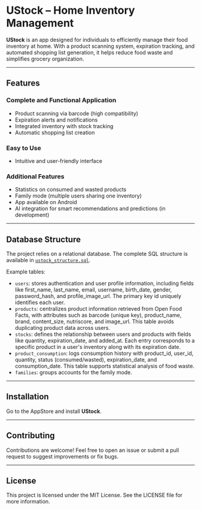 # UStock – Home Inventory Management

**UStock** is an app designed for individuals to efficiently manage their food inventory at home. With a product scanning system, expiration tracking, and automated shopping list generation, it helps reduce food waste and simplifies grocery organization.

---

## Features

### Complete and Functional Application

- Product scanning via barcode (high compatibility)
- Expiration alerts and notifications
- Integrated inventory with stock tracking
- Automatic shopping list creation

### Easy to Use

- Intuitive and user-friendly interface

### Additional Features

- Statistics on consumed and wasted products
- Family mode (multiple users sharing one inventory)
- App available on Android
- AI integration for smart recommendations and predictions (in development)

---

## Database Structure

The project relies on a relational database. The complete SQL structure is available in [`ustock_structure.sql`](./ustock_structure.sql).

Example tables:

- `users`: stores authentication and user profile information, including fields like first_name, last_name, email, username, birth_date, gender, password_hash, and profile_image_url. The primary key id uniquely identifies each user.
- `products`: centralizes product information retrieved from Open Food Facts, with attributes such as barcode (unique key), product_name, brand, content_size, nutriscore, and image_url. This table avoids duplicating product data across users.
- `stocks`: defines the relationship between users and products with fields like quantity, expiration_date, and added_at. Each entry corresponds to a specific product in a user's inventory along with its expiration date.
- `product_consumption`: logs consumption history with product_id, user_id, quantity, status (consumed/wasted), expiration_date, and consumption_date. This table supports statistical analysis of food waste.
- `families`: groups accounts for the family mode.

---

## Installation

Go to the AppStore and install **UStock**.

---

## Contributing

Contributions are welcome! Feel free to open an issue or submit a pull request to suggest improvements or fix bugs.

---

## License

This project is licensed under the MIT License. See the LICENSE file for more information.
